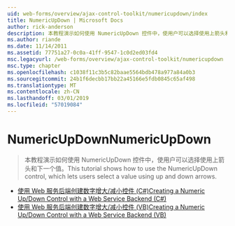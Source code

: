 ```yaml
---
uid: web-forms/overview/ajax-control-toolkit/numericupdown/index
title: NumericUpDown | Microsoft Docs
author: rick-anderson
description: 本教程演示如何使用 NumericUpDown 控件中，使用户可以选择使用上箭头和下一个值。
ms.author: riande
ms.date: 11/14/2011
ms.assetid: 77751a27-0c0a-41ff-9547-1c0d2ed03fd4
msc.legacyurl: /web-forms/overview/ajax-control-toolkit/numericupdown
msc.type: chapter
ms.openlocfilehash: c1038f11c3b5c82baae5564bdb478a977a84a0b3
ms.sourcegitcommit: 24b1f6decbb17bb22a45166e5fdb0845c65af498
ms.translationtype: MT
ms.contentlocale: zh-CN
ms.lasthandoff: 03/01/2019
ms.locfileid: "57019084"
---
```

<a name="numericupdown"></a><span data-ttu-id="a0962-103">NumericUpDown</span><span class="sxs-lookup"><span data-stu-id="a0962-103">NumericUpDown</span></span>
====================
> <span data-ttu-id="a0962-104">本教程演示如何使用 NumericUpDown 控件中，使用户可以选择使用上箭头和下一个值。</span><span class="sxs-lookup"><span data-stu-id="a0962-104">This tutorial shows how to use the NumericUpDown control, which lets users select a value using up and down arrows.</span></span>


- [<span data-ttu-id="a0962-105">使用 Web 服务后端创建数字增大/减小控件 (C#)</span><span class="sxs-lookup"><span data-stu-id="a0962-105">Creating a Numeric Up/Down Control with a Web Service Backend (C#)</span></span>](creating-a-numeric-up-down-control-with-a-web-service-backend-cs.md)
- [<span data-ttu-id="a0962-106">使用 Web 服务后端创建数字增大/减小控件 (VB)</span><span class="sxs-lookup"><span data-stu-id="a0962-106">Creating a Numeric Up/Down Control with a Web Service Backend (VB)</span></span>](creating-a-numeric-up-down-control-with-a-web-service-backend-vb.md)
